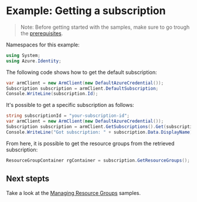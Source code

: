 # Example: Getting a subscription

>Note: Before getting started with the samples, make sure to go trough the [prerequisites](https://github.com/Azure/azure-sdk-for-net/tree/feature/mgmt-track2/sdk/resourcemanager/Azure.ResourceManager.Core#prerequisites).

Namespaces for this example:
```C# Snippet:Hello_World_Namespaces
using System;
using Azure.Identity;
```

The following code shows how to get the default subscription:

```C# Snippet:Hello_World_DefaultSubscription
var armClient = new ArmClient(new DefaultAzureCredential());
Subscription subscription = armClient.DefaultSubscription;
Console.WriteLine(subscription.Id);
```

It's possible to get a specific subscription as follows:

```C# Snippet:Hello_World_SpecificSubscription
string subscriptionId = "your-subscription-id";
var armClient = new ArmClient(new DefaultAzureCredential());
Subscription subscription = armClient.GetSubscriptions().Get(subscriptionId);
Console.WriteLine("Got subscription: " + subscription.Data.DisplayName);
```

From here, it is possible to get the resource groups from the retrieved subscription:

```C# Snippet:Hello_World_ResourceGroupContainer
ResourceGroupContainer rgContainer = subscription.GetResourceGroups();
```

## Next stepts
Take a look at the [Managing Resource Groups](https://github.com/Azure/azure-sdk-for-net/blob/feature/mgmt-track2/sdk/resourcemanager/Azure.ResourceManager.Core/samples/Sample2_ManagingResourceGroups.md) samples.
